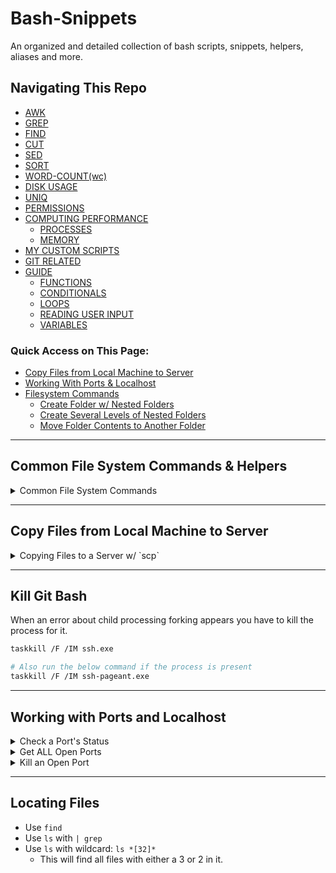 # Bash-Snippets
An organized and detailed collection of bash scripts, snippets, helpers, aliases and more.


## Navigating This Repo
- [AWK](https://github.com/EstenGrove/Bash-Snippets/tree/master/FileSystem/AWK)
- [GREP](https://github.com/EstenGrove/Bash-Snippets/tree/master/FileSystem/GREP)
- [FIND](https://github.com/EstenGrove/Bash-Snippets/tree/master/FileSystem/FIND)
- [CUT](https://github.com/EstenGrove/Bash-Snippets/tree/master/FileSystem/CUT)
- [SED](https://github.com/EstenGrove/Bash-Snippets/tree/master/FileSystem/SED)
- [SORT](https://github.com/EstenGrove/Bash-Snippets/tree/master/FileSystem/SORT)
- [WORD-COUNT(wc)](https://github.com/EstenGrove/Bash-Snippets/tree/master/FileSystem/WORD-COUNT(wc))
- [DISK USAGE](https://github.com/EstenGrove/Bash-Snippets/tree/master/DISK-USAGE)
- [UNIQ](https://github.com/EstenGrove/Bash-Snippets/tree/master/FileSystem/UNIQ)
- [PERMISSIONS](https://github.com/EstenGrove/Bash-Snippets/tree/master/Permissions)
- [COMPUTING PERFORMANCE](https://github.com/EstenGrove/Bash-Snippets/tree/master/Computing-Performance)
  - [PROCESSES](https://github.com/EstenGrove/Bash-Snippets/tree/master/Computing-Performance/Processes)
  - [MEMORY](https://github.com/EstenGrove/Bash-Snippets/tree/master/Computing-Performance/Memory)
- [MY CUSTOM SCRIPTS](https://github.com/EstenGrove/Bash-Snippets/tree/master/CUSTOM/scripts)
- [GIT RELATED](https://github.com/EstenGrove/Bash-Snippets/tree/master/CUSTOM/scripts/GIT)
- [GUIDE](https://github.com/EstenGrove/Bash-Snippets/tree/master/BASIC-GUIDE)
  - [FUNCTIONS](https://github.com/EstenGrove/Bash-Snippets/tree/master/BASIC-GUIDE#functions)
  - [CONDITIONALS](https://github.com/EstenGrove/Bash-Snippets/tree/master/BASIC-GUIDE#conditionals)
  - [LOOPS](https://github.com/EstenGrove/Bash-Snippets/tree/master/BASIC-GUIDE#loops-for-while-until)
  - [READING USER INPUT](https://github.com/EstenGrove/Bash-Snippets/tree/master/BASIC-GUIDE#reading-user-input-with-read)
  - [VARIABLES](https://github.com/EstenGrove/Bash-Snippets/tree/master/BASIC-GUIDE#variables)



### **Quick Access on This Page:**

- [Copy Files from Local Machine to Server](#copy-files-from-local-machine-to-server) 
- [Working With Ports & Localhost](#working-with-ports-and-localhost)
- [Filesystem Commands](#common-file-system-commands--helpers)
  - [Create Folder w/ Nested Folders](#create-a-folder-and-its-nested-folders-at-once)
  - [Create Several Levels of Nested Folders](#create-several-levels-of-nested-folders-at-once)
  - [Move Folder Contents to Another Folder](#move-all-contents-of-folder-into-another-folder)

----------


## **Common File System Commands & Helpers**

<details>
  <summary>Common File System Commands</summary>
  
**Delete Files and/or Folders By RegEx**

```bash
# this deletes ALL files with '2.js' in the filename
find . -type f -name *2.js* -delete
```
  
**Create a Folder Inside EVERY Folder in Current Directory**

```bash
for dir in */; do mkdir "$dir"/{NewDir1,NewDir2}; done
```
  
**Create Multiple Directories at Once (inside of nested directory)**

```bash
# this will create an "app" and "dashboard" folder inside of "view"
mkdir views/{app,dashboard}
```

**Create a Folder and Its Nested Folders at Once**

```bash
# This will create the "views" directory if it doesn't exist, then create "app", "dashboard", and "pages" folders inside it.
mkdir -p views/{app,dashboard,pages}
```

**Create Several Levels Of Nested Folders at Once**

```bash
mkdir -p views/{dashboard/{daily,weekly},app,global}

## Result: This creates "views" with "dashboard", "global" and "app" inside. Then "daily", "weekly" inside of "dashboard"
## views > dashboard, app, global
#### dashboard > daily, weekly
```

**Move All Contents of Folder into Another Folder**

```bash
# Moves all files from 'src/css/reports' into 'src/css/views'
mv src/css/reports/* src/css/views/
```

**Move All `.js` Files In a Folder**

```bash
mv src/components/*.js src/components/shared/
```

</details>


-----------

## Copy Files from Local Machine to Server

<details>
  <summary>Copying Files to a Server w/ `scp`</summary>

**Steps:**
1. Move to directory where desired files are located on your local machine
2. Make note of SSH user credentials & IP address of the target server
3. Run the below command to copy the files

```bash
scp -r <folder-to-copy> <ssh-user>@<target-server-ip>:/var/www/example.com/html

## USAGE EXAMPLE ##
scp -r ./build/* root@192.168.1.13:/var/www/mydomain.com/html
```
  
</details>

-----------

## Kill Git Bash
When an error about child processing forking appears you have to kill the process for it.

```bash
taskkill /F /IM ssh.exe

# Also run the below command if the process is present
taskkill /F /IM ssh-pageant.exe
```


------

## Working with Ports and Localhost

<details>
  <summary>Check a Port's Status</summary>
  
  
```bash
# Check if a port is open
nmap localhost:<port>

# Check if a port is open
netstat -vanp tcp | grep <port>

## Example: Checks for port 3000 (ie localhost:3000)
netstat -vanp tcp | grep 3000

# Alternate Method
lsof -i tcp:<port>

## Example: Checks for port 3000
lsof -i tcp:3000
```
  
</details>


<details>
  <summary>Get ALL Open Ports</summary>
    
```bash
# Returns ALL ports that are 'listening'

nmap localhost

# Alternate method
netstat -anvp tcp | awk 'NR<3 || /LISTEN/'
```
    
</details>

<details>
  <summary>Kill an Open Port</summary>
  
```bash
# First Get PID
lsof -i tcp:3000

kill -9 <pid>

## Example:
kill -9 546
```
  
</details>

------

## Locating Files
- Use ```find```
- Use ```ls``` with ```| grep```
- Use ```ls``` with wildcard: ```ls *[32]*```
  - This will find all files with either a 3 or 2 in it.

